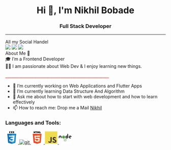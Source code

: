 <h1 align="center">Hi 👋, I'm Nikhil Bobade</h1>
<h3 align="center">Full Stack Developer</h3>


<hr>
All my Social Handel<br>
<a href="https://www.linkedin.com/in/nikhil-bobade-4b1178184/"><img src="https://img.icons8.com/external-justicon-lineal-color-justicon/64/000000/external-linkedin-social-media-justicon-lineal-color-justicon.png"/></a>
 <a href="https://www.instagram.com/developer_nikhil27/"><img src="https://img.icons8.com/external-justicon-lineal-color-justicon/64/000000/external-instagram-social-media-justicon-lineal-color-justicon.png"/></a>
 <a href="https://www.hackerrank.com/nikhilbobade27"><img src="https://upload.wikimedia.org/wikipedia/commons/6/65/HackerRank_logo.png" width="70px"/></a>
<br>
About Me 🚀
<br>
🎓 I’m a Frontend Developer
<br>
👨‍💻 I am passionate about Web Dev & I enjoy learning new things.


<p style="color: red;">___________________________________________________</p>

- 🔭 I’m currently working on Web Applications and Flutter Apps
- 🌱 I’m currently learning Data Structure And Algorithm
- 💬 Ask me about how to start with web development and how to learn effectively
- 📫 How to reach me: Drop me a Mail <a href="mailto:nikhilbobade27@gmail.com">Nikhil</a>

<h3 align="left">Languages and Tools:</h3>
<p align="left"> <a href="https://www.w3schools.com/css/" target="_blank"> <img src="https://raw.githubusercontent.com/devicons/devicon/master/icons/css3/css3-original-wordmark.svg" alt="css3" width="40" height="40"/> </a> <a href="https://git-scm.com/" target="_blank"> <img src="https://www.vectorlogo.zone/logos/git-scm/git-scm-icon.svg" alt="git" width="40" height="40"/> </a> <a href="https://www.w3.org/html/" target="_blank"> <img src="https://raw.githubusercontent.com/devicons/devicon/master/icons/html5/html5-original-wordmark.svg" alt="html5" width="40" height="40"/> </a>  <a href="https://developer.mozilla.org/en-US/docs/Web/JavaScript" target="_blank"> <img src="https://raw.githubusercontent.com/devicons/devicon/master/icons/javascript/javascript-original.svg" alt="javascript" width="40" height="40"/> </a> <a href="https://nodejs.org" target="_blank"> <img 
src="https://raw.githubusercontent.com/devicons/devicon/master/icons/nodejs/nodejs-original-wordmark.svg" alt="nodejs" width="40" height="40"/> </a></p>




